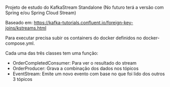 Projeto de estudo do KafkaStream Standalone (No futuro terá a versão com Spring e/ou Spring Cloud Stream)

Baseado em: https://kafka-tutorials.confluent.io/foreign-key-joins/kstreams.html


Para executar precisa subir os containers do docker definidos no docker-compose.yml.

Cada uma das três classes tem uma função:
- OrderCompletedConsumer: Para ver o resultado do stream
- OrderProducer: Grava a combinação dos dados nos tópicos
- EventStream: Emite um novo evento com base no que foi lido dos outros 3 tópicos